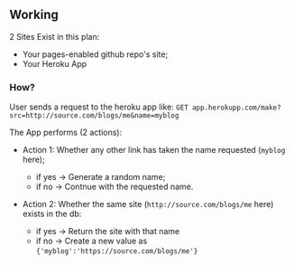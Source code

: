 ## Working

2 Sites Exist in this plan:
- Your pages-enabled github repo's site;
- Your Heroku App

### How?
User sends a request to the heroku app like:
	``GET app.herokupp.com/make?src=http://source.com/blogs/me&name=myblog``

The App performs (2 actions):
- Action 1: Whether any other link has taken the name requested (`myblog` here);
	- if yes -> Generate a random name;
	- if no  -> Contnue with the requested name.

- Action 2: Whether the same site (`http://source.com/blogs/me` here) exists in the db:
	- if yes -> Return the site with that name
	- if no  -> Create a new value as `{'myblog':'https://source.com/blogs/me'}`




